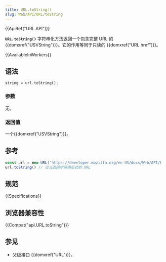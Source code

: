 ```yaml
---
title: URL.toString()
slug: Web/API/URL/toString
---
```


{{ApiRef("URL API")}}

**`URL.toString()`** 字符串化方法返回一个包含完整 URL 的 {{domxref("USVString")}}。它的作用等同于只读的 {{domxref("URL.href")}}。

{{AvailableInWorkers}}

## 语法

```plain
string = url.toString();
```

### 参数

无。

### 返回值

一个{{domxref("USVString")}}。

## 参考

```js
const url = new URL("https://developer.mozilla.org/en-US/docs/Web/API/URL/toString");
url.toString() // 应当返回字符串形式的 URL
```

## 规范

{{Specifications}}

## 浏览器兼容性

{{Compat("api.URL.toString")}}

## 参见

- 父级接口 {{domxref("URL")}}。

